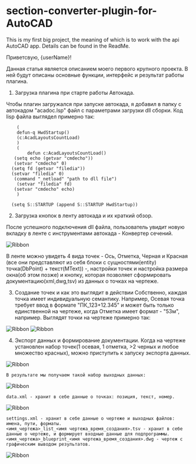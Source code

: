 # section-converter-plugin-for-AutoCAD
This is my first big project, the meaning of which is to work with the api AutoCAD app. Details can be found in the ReadMe.


Приветсвую, {userName}!

  Данная статья является описанием моего первого крупного проекта. В ней будут описаны основные функции, интерфейс и результат работы плагина. 

1. Загрузка плагина при старте работы Автокада.

 Чтобы плагин загружался при запуске автокада, я добавил в папку с автокадом "acadoc.lsp" файл с параметрами загрузки dll сборки.
Код lisp файла выглядел примерно так:



```
   	(
    defun-q HwdStartup()
    (c:AcadLayoutsCountLoad)
   	)  
   	(
    	defun c:AcadLayoutsCountLoad()
   (setq echo (getvar "cmdecho"))
   (setvar "cmdecho" 0)
  (setq fd (getvar "filedia"))
  (setvar "filedia" 0)
   (command "_netload" "path to dll file")
    (setvar "filedia" fd)
   (setvar "cmdecho" echo)
	)

  (setq S::STARTUP (append S::STARTUP HwdStartup))
  ```
  
  
2. Загрузка кнопок в ленту автокада и их краткий обзор.
  
 После успешного подключения dll файла, пользователь увидит новую вкладку в ленте с инструментами автокада - Конвертер сечений.
 
 
![Ribbon](https://github.com/boogiedk/section-converter-plugin-for-AutoCAD/raw/master/resourceReadme/main_ribbon.png)


 В ленте можно увидеть 4 вида точек - Ось, Отметка, Черная и Красная (все они представляют из себя блоки с сущностями(entity) точка(DbPoint) + текст(MText)) -, настройки точек и настройка размера окна(об этом позже) и кнопку, которая позволяет сформировать документацию(xml,dwg,tsv) из данных о точках на чертеже. 


3. Создание точек и как это выглядит в действии
 Собственно, каждая точка имеет индивидуальную семантику. Например, Осевая точка требует ввод в формате "ПК_123+12.345" и может быть только единственной на чертеже, когда Отметка имеет формат - "53м", например. Выглядят точки на чертеже примерно так:


![Ribbon](https://github.com/boogiedk/section-converter-plugin-for-AutoCAD/raw/master/resourceReadme/points.png)
![Ribbon](https://github.com/boogiedk/section-converter-plugin-for-AutoCAD/raw/master/resourceReadme/axisInfo.png)


4. Экспорт данных и формирование документации.
 Когда на чертеже установлен набор точек(1 осевая, 1 отметка, >2 черных и любое множество красных), можно приступить к запуску экспорта данных. 
 
 
![Ribbon](https://github.com/boogiedk/section-converter-plugin-for-AutoCAD/raw/master/resourceReadme/export.png)


	В результате мы получаем такой набор выходных данных:
![Ribbon](https://github.com/boogiedk/section-converter-plugin-for-AutoCAD/raw/master/resourceReadme/work_place.png)


 	data.xml - хранит в себе данные о точках: позиция, текст, номер.	
![Ribbon](https://github.com/boogiedk/section-converter-plugin-for-AutoCAD/raw/master/resourceReadme/data.png)


	settings.xml - хранит в себе данные о чертеже и выходных файлов: имена, пути, форматы.	
	<имя_чертежа>_list_<имя чертежа_время_создания>.tsv - хранит в себе данные о чертеже, и формирует входные данные для подпрограммы.	
	<имя_чертежа>_blueprint_<имя чертежа_время_создания>.dwg - чертеж с графическим выводом результатов.
	
	
![Ribbon](https://github.com/boogiedk/section-converter-plugin-for-AutoCAD/raw/master/resourceReadme/result.png)




  
